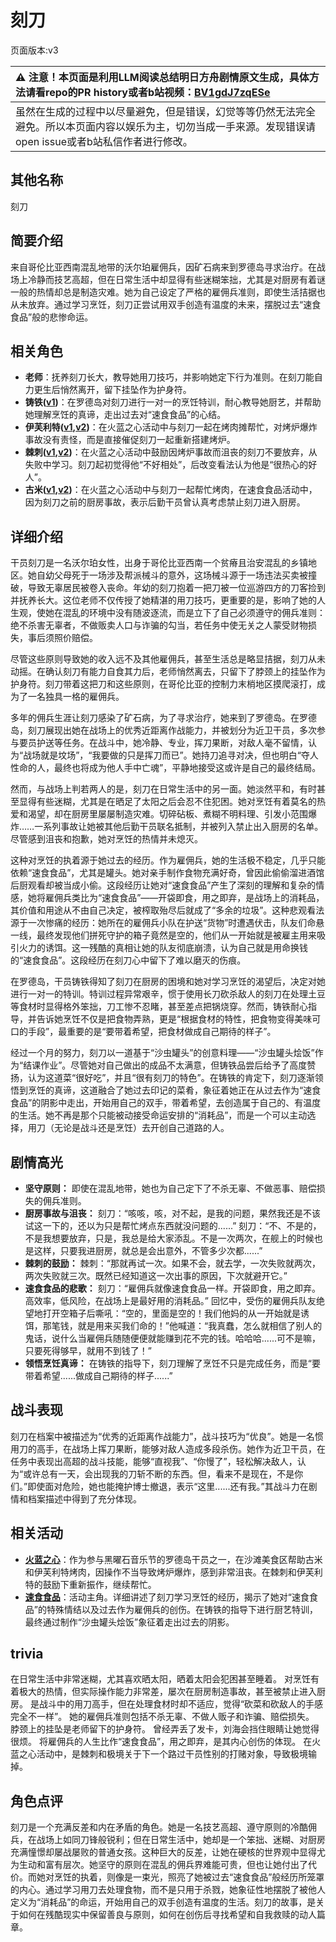 # 刻刀
页面版本:v3
 

| :warning: 注意！本页面是利用LLM阅读总结明日方舟剧情原文生成，具体方法请看repo的PR history或者b站视频：[BV1gdJ7zqESe](https://www.bilibili.com/video/BV1gdJ7zqESe/)         |
|:----------------------------|
| 虽然在生成的过程中以尽量避免，但是错误，幻觉等等仍然无法完全避免。所以本页面内容以娱乐为主，切勿当成一手来源。发现错误请open issue或者b站私信作者进行修改。|



## 其他名称
刻刀
## 简要介绍
来自哥伦比亚西南混乱地带的沃尔珀雇佣兵，因矿石病来到罗德岛寻求治疗。在战场上冷静而技艺高超，但在日常生活中却显得有些迷糊笨拙，尤其是对厨房有着谜一般的热情却总是制造灾难。她为自己设定了严格的雇佣兵准则，即使生活拮据也从未放弃。通过学习烹饪，刻刀正尝试用双手创造有温度的未来，摆脱过去“速食食品”般的悲惨命运。
## 相关角色
-   **老师**：抚养刻刀长大，教导她用刀技巧，并影响她定下行为准则。在刻刀能自力更生后悄然离开，留下挂坠作为护身符。
-   **铸铁([v1](../chars/char_333_sidero.md))**：在罗德岛对刻刀进行一对一的烹饪特训，耐心教导她厨艺，并帮助她理解烹饪的真谛，走出过去对“速食食品”的心结。
-   **伊芙利特([v1](../chars/char_134_ifrit.md),[v2](char_134_ifrit.md))**：在火蓝之心活动中与刻刀一起在烤肉摊帮忙，对烤炉爆炸事故没有责怪，而是直接催促刻刀一起重新搭建烤炉。
-   **棘刺([v1](../chars/char_293_thorns.md),[v2](char_293_thorns.md))**：在火蓝之心活动中鼓励因烤炉事故而沮丧的刻刀不要放弃，从失败中学习。刻刀起初觉得他“不好相处”，后改变看法认为他是“很热心的好人”。
-   **古米([v1](../chars/char_196_sunbr.md),[v2](char_196_sunbr.md))**：在火蓝之心活动中与刻刀一起帮忙烤肉，在速食食品活动中，因为刻刀之前的厨房事故，表示后勤干员曾认真考虑禁止刻刀进入厨房。
## 详细介绍
干员刻刀是一名沃尔珀女性，出身于哥伦比亚西南一个贫瘠且治安混乱的乡镇地区。她自幼父母死于一场涉及帮派械斗的意外，这场械斗源于一场违法买卖被撞破，导致无辜居民被卷入丧命。年幼的刻刀抱着一把刀被一位巡游四方的刀客捡到并抚养长大。这位老师不仅传授了她精湛的用刀技巧，更重要的是，影响了她的人生观，使她在混乱的环境中没有随波逐流，而是立下了自己必须遵守的佣兵准则：绝不杀害无辜者，不做贩卖人口与诈骗的勾当，若任务中使无关之人蒙受财物损失，事后须照价赔偿。

尽管这些原则导致她的收入远不及其他雇佣兵，甚至生活总是略显拮据，刻刀从未动摇。在确认刻刀有能力自食其力后，老师悄然离去，只留下了脖颈上的挂坠作为护身符。刻刀带着这把刀和这些原则，在哥伦比亚的控制力末梢地区摸爬滚打，成为了一名独具一格的雇佣兵。

多年的佣兵生涯让刻刀感染了矿石病，为了寻求治疗，她来到了罗德岛。在罗德岛，刻刀展现出她在战场上的优秀近距离作战能力，并被划分为近卫干员，多次参与要员护送等任务。在战斗中，她冷静、专业，挥刀果断，对敌人毫不留情，认为“战场就是坟场”，“我要做的只是挥刀而已”。她持刀追寻对决，但也明白“夺人性命的人，最终也将成为他人手中亡魂”，平静地接受这或许是自己的最终结局。

然而，与战场上判若两人的是，刻刀在日常生活中的另一面。她淡然平和，有时甚至显得有些迷糊，尤其是在晒足了太阳之后会忍不住犯困。她对烹饪有着莫名的热爱和渴望，却在厨房里屡屡制造灾难。切碎砧板、煮糊不明料理、引发小范围爆炸……一系列事故让她被其他后勤干员联名抵制，并被列入禁止出入厨房的名单。尽管感到沮丧和抱歉，她对烹饪的热情并未熄灭。

这种对烹饪的执着源于她过去的经历。作为雇佣兵，她的生活极不稳定，几乎只能依赖“速食食品”，尤其是罐头。她对亲手制作食物充满好奇，曾因此偷偷溜进酒馆后厨观看却被当成小偷。这段经历让她对“速食食品”产生了深刻的理解和复杂的情感，她将雇佣兵类比为“速食食品”——开袋即食，用之即弃，是战场上的消耗品，其价值和用途从不由自己决定，被榨取殆尽后就成了“多余的垃圾”。这种悲观看法源于一次惨痛的经历：她所在的雇佣兵小队在护送“货物”时遭遇伏击，队友们命悬一线，最终发现他们拼死守护的箱子竟然是空的，他们从一开始就是被雇主用来吸引火力的诱饵。这一残酷的真相让她的队友彻底崩溃，认为自己就是用命换钱的“速食食品”。这段经历在刻刀心中留下了难以磨灭的伤痕。

在罗德岛，干员铸铁得知了刻刀在厨房的困境和她对学习烹饪的渴望后，决定对她进行一对一的特训。特训过程异常艰辛，惯于使用长刀砍杀敌人的刻刀在处理土豆等食材时显得格外笨拙，刀工惨不忍睹，甚至差点把锅烧穿。然而，铸铁耐心指导，并告诉她烹饪不仅是把食物弄熟，更是“根据食材的特性，把食物变得美味可口的手段”，最重要的是“要带着希望，把食材做成自己期待的样子”。

经过一个月的努力，刻刀以一道基于“沙虫罐头”的创意料理——“沙虫罐头烩饭”作为“结课作业”。尽管她对自己做出的成品不太满意，但铸铁品尝后给予了高度赞扬，认为这道菜“很好吃”，并且“很有刻刀的特色”。在铸铁的肯定下，刻刀逐渐领悟到烹饪的真谛，这道融合了她过去印记的菜肴，象征着她正在从过去作为“速食食品”的阴影中走出，开始用自己的双手，带着希望，去创造属于自己的、有温度的生活。她不再是那个只能被动接受命运安排的“消耗品”，而是一个可以主动选择，用刀（无论是战斗还是烹饪）去开创自己道路的人。
## 剧情高光
*   **坚守原则：** 即使在混乱地带，她也为自己定下了不杀无辜、不做恶事、赔偿损失的佣兵准则。
*   **厨房事故与沮丧：**
    刻刀：“咳咳，咳，对不起，是我的问题，果然我还是不该试这一下的，还以为只是帮忙烤点东西就没问题的......”
    刻刀：“不、不是的，不是我想要放弃，只是，我总是给大家添乱。不是一次两次，在舰上的时候也是这样，只要我进厨房，就总是会出意外，不管多少次都......”
*   **棘刺的鼓励：**
    棘刺：“那就再试一次。如果不会，就去学，一次失败就两次，两次失败就三次。既然已经知道这一次出事的原因，下次就避开它。”
*   **速食食品的悲歌：**
    刻刀：“雇佣兵就像速食食品一样。开袋即食，用之即弃。高效率，低风险，在战场上是最好用的消耗品。”
    回忆中，受伤的雇佣兵队友绝望地打开空箱子后嘶吼：“空的，里面是空的！我们他妈的从一开始就是诱饵，那笔钱，就是用来买我们命的！”他喊道：“我真蠢，怎么就相信了别人的鬼话，说什么当雇佣兵随随便便就能赚到花不完的钱。哈哈哈......可不是嘛，只要死得够早，就用不到钱了！”
*   **领悟烹饪真谛：** 在铸铁的指导下，刻刀理解了烹饪不只是完成任务，而是“要带着希望......做成自己期待的样子......”
## 战斗表现
刻刀在档案中被描述为“优秀的近距离作战能力”，战斗技巧为“优良”。她是一名惯用刀的高手，在战场上挥刀果断，能够对敌人造成多段杀伤。她作为近卫干员，在任务中表现出高超的战斗技能，能够“直视我”、“你慢了”，轻松解决敌人，认为“或许总有一天，会出现我的刀斩不断的东西。但，看来不是现在，不是你们。”即使面对危险，她也能掩护博士撤退，表示“这里......还有我。”其战斗力在剧情和档案描述中得到了充分体现。
## 相关活动
-   **[火蓝之心](../stories/act3d0.md)**：作为参与黑曜石音乐节的罗德岛干员之一，在沙滩美食区帮助古米和伊芙利特烤肉，因操作不当导致烤炉爆炸，感到非常沮丧。在棘刺和伊芙利特的鼓励下重新振作，继续帮忙。
-   **[速食食品](../stories/story_cutter_set_1.md)**：活动主角。详细讲述了刻刀学习烹饪的经历，揭示了她对“速食食品”的特殊情结以及过去作为雇佣兵的创伤。在铸铁的指导下进行厨艺特训，最终通过制作“沙虫罐头烩饭”象征着走出过去的阴影。
## trivia
在日常生活中非常迷糊，尤其喜欢晒太阳，晒着太阳会犯困甚至睡着。
对烹饪有着极大的热情，但实际操作能力非常差，屡次在厨房制造事故，甚至被禁止进入厨房。
是战斗中的用刀高手，但在处理食材时却不适应，觉得“砍菜和砍敌人的手感完全不一样”。
她的雇佣兵准则包括不杀无辜、不做人贩子和诈骗、赔偿损失。
脖颈上的挂坠是老师留下的护身符。
曾经弄丢了发卡，刘海会挡住眼睛让她觉得很烦。
将雇佣兵的人生比作“速食食品”，用之即弃，是其内心创伤的体现。
在火蓝之心活动中，是棘刺和极境关于下一个路过干员性别的打赌对象，导致极境输掉。
## 角色点评
刻刀是一个充满反差和内在矛盾的角色。她是一名技艺高超、遵守原则的冷酷佣兵，在战场上如同刀锋般锐利；但在日常生活中，她却是一个笨拙、迷糊、对厨房充满憧憬却屡战屡败的普通女孩。这种巨大的反差，让她在硬核的世界观中显得尤为生动和富有层次。她坚守的原则在混乱的佣兵界难能可贵，但也让她付出了代价。而她对烹饪的执着，则像是一束光，照亮了她被过去“速食食品”般经历所笼罩的内心。通过学习用刀去处理食物，而不是只用于杀戮，她象征性地摆脱了被他人定义为“消耗品”的命运，开始用自己的双手创造有温度的生活。刻刀的故事，是关于如何在残酷现实中保留善良与原则，如何在创伤后寻找希望和自我救赎的动人篇章。